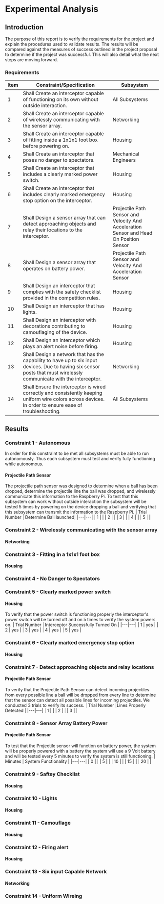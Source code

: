 # Experimental Analysis

## Introduction 
The purpose of this report is to verify the requirements for the project and explain the procedures used to validate results. The results will be compared against the measures of success outlined in the project proposal to determine if the project was successful. This will also detail what the next steps are moving forward.

### Requirements

| Item | Constraint/Specification | Subsystem | 
|-|-|-|
| 1 | Shall Create an interceptor capable of functioning on its own without outside interaction. | All Subsystems |
| 2 | Shall Create an interceptor capable of wirelessly communicating with the sensor array. | Networking |
| 3 | Shall Create an interceptor capable of fitting inside a 1x1x1 foot box before powering on. | Housing |
| 4 | Shall Create an interceptor that poses no danger to spectators. | Mechanical Engineers |
| 5 | Shall Create an interceptor that includes a clearly marked power switch. | Housing |
| 6 | Shall Create an interceptor that includes clearly marked emergency stop option on the interceptor. | Housing |
| 7 | Shall Design a sensor array that can detect approaching objects and relay their locations to the interceptor.| Projectile Path Sensor and Velocity And Acceleration Sensor and Head On Position Sensor |
| 8 | Shall Design a sensor array that operates on battery power. | Projectile Path Sensor and Velocity And Acceleration Sensor |
| 9 | Shall Design an interceptor that complies with the safety checklist provided in the competition rules. | Housing |
| 10 | Shall Design an interceptor that has lights. | Housing |
| 11 | Shall Design an interceptor with decorations contributing to camouflaging of the device. | Housing |
| 12 | Shall Design an interceptor which plays an alert noise before firing. | Housing |
| 13 | Shall Design a network that has the capability to have up to six input devices. Due to having six sensor posts that must wirelessly communicate with the interceptor. | Networking |
| 14 | Shall Ensure the interceptor is wired correctly and consistently keeping uniform wire colors across devices. In order to ensure ease of troubleshooting. | All Subsystems |

## Results

### Constraint 1 - Autonomous
In order for this constraint to be met all subsystems must be able to run autonomously. Thus each subsystem must test and verify fully functioning while autonomous.
#### Projectile Path Sensor
The projectile path sensor was designed to determine when a ball has been dropped, determine the projectile line the ball was dropped, and wirelessly communicate this information to the Raspberry Pi. To test that this subsystem can work without outside interaction the subsystem will be tested 5 times by powering on the device dropping a ball and verifying that this subsystem can transmit the information to the Raspberry Pi.
| Trial Number | Determine Ball launched|
|---|---|
| 1 |  |
| 2 |  |
| 3 |  |
| 4 |  |
| 5 |  |

### Constraint 2 - Wirelessly communicating with the sensor array
#### Networking

### Constraint 3 - Fitting in a 1x1x1 foot box
#### Housing

### Constraint 4 - No Danger to Spectators

### Constraint 5 - Clearly marked power switch
#### Housing
To verify that the power switch is functioning properly the interceptor's power switch will be turned off and on 5 times to verify the system powers on.
| Trial Number | Interceptor Successfully Turned On |
|---|---|
| 1 | yes |
| 2 | yes |
| 3 | yes |
| 4 | yes |
| 5 | yes |

### Constraint 6 - Clearly marked emergency stop option
#### Housing

### Constraint 7 - Detect approaching objects and relay locations
#### Projectile Path Sensor
To verify that the Projectile Path Sensor can detect incoming projectiles from every possible line a ball will be dropped from every line to determine that the sensor can detect all possible lines for incoming projectiles. We conducted 3 trials to verify its success.
| Trial Number |Lines Properly Detected |
|---|---|
| 1 |  |
| 2 |  |
| 3 |  |

### Constraint 8 - Sensor Array Battery Power
#### Projectile Path Sensor
To test that the Projectile sensor will function on battery power, the system will be properly powered with a battery the system will use a 9 Volt battery and will be tested every 5 minutes to verify the system is still functioning.
| Minutes | System Functionality |
|---|---|
| 0 |  |
| 5 |  |
| 10 |  |
| 15 | |
| 20 | |

### Constraint 9 - Saftey Checklist
#### Housing

### Constraint 10 - Lights
#### Housing

### Constraint 11 - Camouflage
#### Housing

### Constraint 12 - Firing alert
#### Housing

### Constraint 13 - Six input Capable Network
#### Networking

### Constraint 14 - Uniform Wireing


